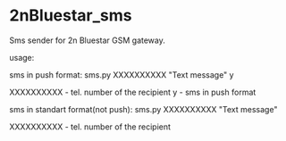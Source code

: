 # 2nBluestar_sms
Sms sender for 2n Bluestar GSM gateway.

usage:

sms in push format:
sms.py XXXXXXXXXX "Text message" y

XXXXXXXXXX - tel. number оf the recipient
y - sms in push format

sms in standart format(not push):
sms.py XXXXXXXXXX "Text message"

XXXXXXXXXX - tel. number оf the recipient

